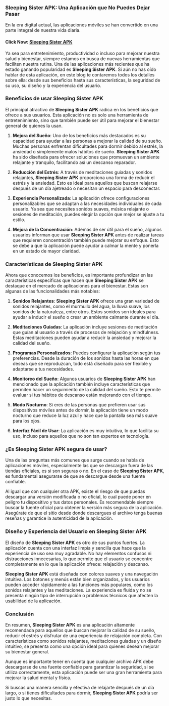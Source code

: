 ### **Sleeping Sister APK: Una Aplicación que No Puedes Dejar Pasar**

En la era digital actual, las aplicaciones móviles se han convertido en una parte integral de nuestra vida diaria. 

#### Click Now: [Sleeping Sister APK](https://bom.so/iGNRWK)

Ya sea para entretenimiento, productividad o incluso para mejorar nuestra salud y bienestar, siempre estamos en busca de nuevas herramientas que faciliten nuestra rutina. Una de las aplicaciones más recientes que ha estado ganando popularidad es **Sleeping Sister APK**. Si aún no has oído hablar de esta aplicación, en este blog te contaremos todos los detalles sobre ella: desde sus beneficios hasta sus características, la seguridad de su uso, su diseño y la experiencia del usuario.

### Beneficios de usar **Sleeping Sister APK**

El principal atractivo de **Sleeping Sister APK** radica en los beneficios que ofrece a sus usuarios. Esta aplicación no es solo una herramienta de entretenimiento, sino que también puede ser útil para mejorar el bienestar general de quienes la usan.

1. **Mejora del Sueño**: Uno de los beneficios más destacados es su capacidad para ayudar a las personas a mejorar la calidad de su sueño. Muchas personas enfrentan dificultades para dormir debido al estrés, la ansiedad o simplemente malos hábitos de sueño. **Sleeping Sister APK** ha sido diseñada para ofrecer soluciones que promuevan un ambiente relajante y tranquilo, facilitando así un descanso reparador.

2. **Reducción del Estrés**: A través de meditaciones guiadas y sonidos relajantes, **Sleeping Sister APK** proporciona una forma de reducir el estrés y la ansiedad. Esto es ideal para aquellos que buscan relajarse después de un día ajetreado o necesitan un espacio para desconectar.

3. **Experiencia Personalizada**: La aplicación ofrece configuraciones personalizables que se adaptan a las necesidades individuales de cada usuario. Ya sea que necesites sonidos suaves, música relajante o sesiones de meditación, puedes elegir la opción que mejor se ajuste a tu estilo.

4. **Mejora de la Concentración**: Además de ser útil para el sueño, algunos usuarios informan que usar **Sleeping Sister APK** antes de realizar tareas que requieren concentración también puede mejorar su enfoque. Esto se debe a que la aplicación puede ayudar a calmar la mente y ponerla en un estado de mayor claridad.

### Características de **Sleeping Sister APK**

Ahora que conocemos los beneficios, es importante profundizar en las características específicas que hacen que **Sleeping Sister APK** se destaque en el mercado de aplicaciones para el bienestar. Estas son algunas de las funcionalidades más notables:

1. **Sonidos Relajantes**: **Sleeping Sister APK** ofrece una gran variedad de sonidos relajantes, como el murmullo del agua, la lluvia suave, los sonidos de la naturaleza, entre otros. Estos sonidos son ideales para ayudar a inducir el sueño o crear un ambiente calmante durante el día.

2. **Meditaciones Guiadas**: La aplicación incluye sesiones de meditación que guían al usuario a través de procesos de relajación y mindfulness. Estas meditaciones pueden ayudar a reducir la ansiedad y mejorar la calidad del sueño.

3. **Programas Personalizados**: Puedes configurar la aplicación según tus preferencias. Desde la duración de los sonidos hasta las horas en que deseas que se reproduzcan, todo está diseñado para ser flexible y adaptarse a tus necesidades.

4. **Monitoreo del Sueño**: Algunos usuarios de **Sleeping Sister APK** han mencionado que la aplicación también incluye características que permiten hacer un seguimiento de la calidad del sueño. Esto te permite evaluar si tus hábitos de descanso están mejorando con el tiempo.

5. **Modo Nocturno**: Si eres de las personas que prefieren usar sus dispositivos móviles antes de dormir, la aplicación tiene un modo nocturno que reduce la luz azul y hace que la pantalla sea más suave para los ojos.

6. **Interfaz Fácil de Usar**: La aplicación es muy intuitiva, lo que facilita su uso, incluso para aquellos que no son tan expertos en tecnología.

### ¿Es **Sleeping Sister APK** segura de usar?

Una de las preguntas más comunes que surge cuando se habla de aplicaciones móviles, especialmente las que se descargan fuera de las tiendas oficiales, es si son seguras o no. En el caso de **Sleeping Sister APK**, es fundamental asegurarse de que se descargue desde una fuente confiable.

Al igual que con cualquier otra APK, existe el riesgo de que puedas descargar una versión modificada o no oficial, lo cual puede poner en peligro tu dispositivo y tus datos personales. Es recomendable siempre buscar la fuente oficial para obtener la versión más segura de la aplicación. Asegúrate de que el sitio desde donde descargues el archivo tenga buenas reseñas y garantice la autenticidad de la aplicación.

### Diseño y Experiencia del Usuario en **Sleeping Sister APK**

El diseño de **Sleeping Sister APK** es otro de sus puntos fuertes. La aplicación cuenta con una interfaz limpia y sencilla que hace que la experiencia de uso sea muy agradable. No hay elementos confusos ni distracciones innecesarias, lo que permite que el usuario se concentre completamente en lo que la aplicación ofrece: relajación y descanso.

**Sleeping Sister APK** está diseñada con colores suaves y una navegación intuitiva. Los botones y menús están bien organizados, y los usuarios pueden acceder rápidamente a las funciones más populares, como los sonidos relajantes y las meditaciones. La experiencia es fluida y no se presenta ningún tipo de interrupción o problemas técnicos que afecten la usabilidad de la aplicación.

### Conclusión

En resumen, **Sleeping Sister APK** es una aplicación altamente recomendada para aquellos que buscan mejorar la calidad de su sueño, reducir el estrés y disfrutar de una experiencia de relajación completa. Con características como sonidos relajantes, meditaciones guiadas y un diseño intuitivo, se presenta como una opción ideal para quienes desean mejorar su bienestar general.

Aunque es importante tener en cuenta que cualquier archivo APK debe descargarse de una fuente confiable para garantizar la seguridad, si se utiliza correctamente, esta aplicación puede ser una gran herramienta para mejorar la salud mental y física.

Si buscas una manera sencilla y efectiva de relajarte después de un día largo, o si tienes dificultades para dormir, **Sleeping Sister APK** podría ser justo lo que necesitas.

